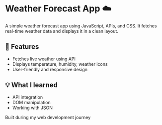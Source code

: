 # Weather Forecast App ☁️

A simple weather forecast app using JavaScript, APIs, and CSS. It fetches real-time weather data and displays it in a clean layout.

## 🔧 Features
- Fetches live weather using API
- Displays temperature, humidity, weather icons
- User-friendly and responsive design

## 💡 What I learned
- API integration
- DOM manipulation
- Working with JSON

Built during my web development journey 
